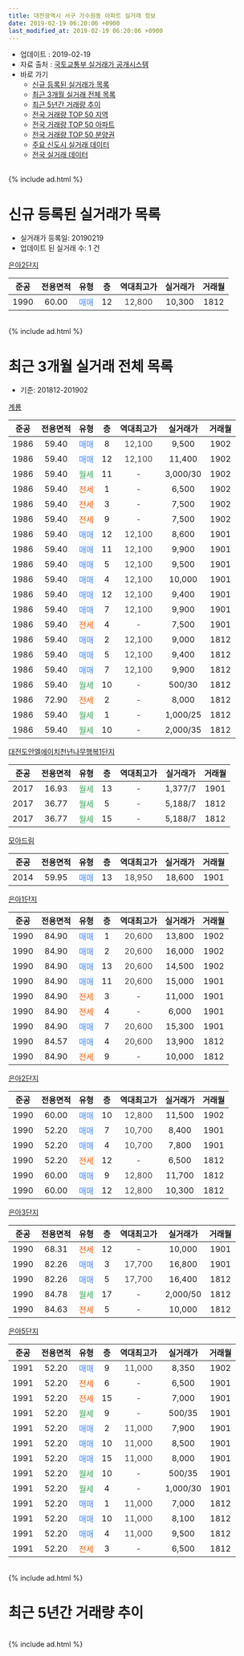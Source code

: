 ```yaml
---
title: 대전광역시 서구 가수원동 아파트 실거래 정보
date: 2019-02-19 06:20:06 +0900
last_modified_at: 2019-02-19 06:20:06 +0900
---
```


* 업데이트 : 2019-02-19
* 자료 출처 : [국토교통부 실거래가 공개시스템](http://rt.molit.go.kr)
* 바로 가기
    * [신규 등록된 실거래가 목록](#신규-등록된-실거래가-목록)
    * [최근 3개월 실거래 전체 목록](#최근-3개월-실거래-전체-목록)
    * [최근 5년간 거래량 추이](#최근-5년간-거래량-추이)
    * [전국 거래량 TOP 50 지역](https://ayogom.github.io/apt-trade-info/최근-3개월-전국에서-가장-거래가-많이-발생한-지역)
    * [전국 거래량 TOP 50 아파트](https://ayogom.github.io/apt-trade-info/최근-3개월-전국에서-가장-거래가-많이-발생한-아파트)
    * [전국 거래량 TOP 50 분양권](https://ayogom.github.io/apt-trade-info/최근-3개월-전국에서-가장-거래가-많이-발생한-분양권)
    * [주요 신도시 실거래 데이터](https://ayogom.github.io/apt-trade-info/주요-신도시)
    * [전국 실거래 데이터](https://ayogom.github.io/apt-trade-info/전국)
<br>
{% include ad.html %}
<br>

# 신규 등록된 실거래가 목록
* 실거래가 등록일: 20190219
* 업데이트 된 실거래 수: 1 건


[은아2단지](https://search.naver.com/search.naver?query=%EB%8C%80%EC%A0%84%EA%B4%91%EC%97%AD%EC%8B%9C+%EC%84%9C%EA%B5%AC+%EA%B0%80%EC%88%98%EC%9B%90%EB%8F%99+%EC%9D%80%EC%95%842%EB%8B%A8%EC%A7%80)

|준공|전용면적|유형|층|역대최고가|실거래가|거래월|
|:---:|:---:|:---:|:---:|:---:|:---:|:---:|
|1990|60.00|<span style="color:#4285f3">매매</span>|12|<span style="color:#444444">12,800</span>|10,300|1812|


<br>
{% include ad.html %}
<br>

# 최근 3개월 실거래 전체 목록
* 기준: 201812-201902


[계룡](https://search.naver.com/search.naver?query=%EB%8C%80%EC%A0%84%EA%B4%91%EC%97%AD%EC%8B%9C+%EC%84%9C%EA%B5%AC+%EA%B0%80%EC%88%98%EC%9B%90%EB%8F%99+%EA%B3%84%EB%A3%A1)

|준공|전용면적|유형|층|역대최고가|실거래가|거래월|
|:---:|:---:|:---:|:---:|:---:|:---:|:---:|
|1986|59.40|<span style="color:#4285f3">매매</span>|8|<span style="color:#444444">12,100</span>|9,500|1902|
|1986|59.40|<span style="color:#4285f3">매매</span>|12|<span style="color:#444444">12,100</span>|11,400|1902|
|1986|59.40|<span style="color:#34a853">월세</span>|11|<span style="color:#444444">-</span>|3,000/30|1902|
|1986|59.40|<span style="color:#ff5a00">전세</span>|1|<span style="color:#444444">-</span>|6,500|1902|
|1986|59.40|<span style="color:#ff5a00">전세</span>|3|<span style="color:#444444">-</span>|7,500|1902|
|1986|59.40|<span style="color:#ff5a00">전세</span>|9|<span style="color:#444444">-</span>|7,500|1902|
|1986|59.40|<span style="color:#4285f3">매매</span>|12|<span style="color:#444444">12,100</span>|8,600|1901|
|1986|59.40|<span style="color:#4285f3">매매</span>|11|<span style="color:#444444">12,100</span>|9,900|1901|
|1986|59.40|<span style="color:#4285f3">매매</span>|5|<span style="color:#444444">12,100</span>|9,500|1901|
|1986|59.40|<span style="color:#4285f3">매매</span>|4|<span style="color:#444444">12,100</span>|10,000|1901|
|1986|59.40|<span style="color:#4285f3">매매</span>|12|<span style="color:#444444">12,100</span>|9,400|1901|
|1986|59.40|<span style="color:#4285f3">매매</span>|7|<span style="color:#444444">12,100</span>|9,900|1901|
|1986|59.40|<span style="color:#ff5a00">전세</span>|4|<span style="color:#444444">-</span>|7,500|1901|
|1986|59.40|<span style="color:#4285f3">매매</span>|2|<span style="color:#444444">12,100</span>|9,000|1812|
|1986|59.40|<span style="color:#4285f3">매매</span>|5|<span style="color:#444444">12,100</span>|9,400|1812|
|1986|59.40|<span style="color:#4285f3">매매</span>|7|<span style="color:#444444">12,100</span>|9,900|1812|
|1986|59.40|<span style="color:#34a853">월세</span>|10|<span style="color:#444444">-</span>|500/30|1812|
|1986|72.90|<span style="color:#ff5a00">전세</span>|2|<span style="color:#444444">-</span>|8,000|1812|
|1986|59.40|<span style="color:#34a853">월세</span>|1|<span style="color:#444444">-</span>|1,000/25|1812|
|1986|59.40|<span style="color:#34a853">월세</span>|10|<span style="color:#444444">-</span>|2,000/35|1812|

[대전도안엘에이치천년나무행복1단지](https://search.naver.com/search.naver?query=%EB%8C%80%EC%A0%84%EA%B4%91%EC%97%AD%EC%8B%9C+%EC%84%9C%EA%B5%AC+%EA%B0%80%EC%88%98%EC%9B%90%EB%8F%99+%EB%8C%80%EC%A0%84%EB%8F%84%EC%95%88%EC%97%98%EC%97%90%EC%9D%B4%EC%B9%98%EC%B2%9C%EB%85%84%EB%82%98%EB%AC%B4%ED%96%89%EB%B3%B51%EB%8B%A8%EC%A7%80)

|준공|전용면적|유형|층|역대최고가|실거래가|거래월|
|:---:|:---:|:---:|:---:|:---:|:---:|:---:|
|2017|16.93|<span style="color:#34a853">월세</span>|13|<span style="color:#444444">-</span>|1,377/7|1901|
|2017|36.77|<span style="color:#34a853">월세</span>|5|<span style="color:#444444">-</span>|5,188/7|1812|
|2017|36.77|<span style="color:#34a853">월세</span>|15|<span style="color:#444444">-</span>|5,188/7|1812|

[모아드림](https://search.naver.com/search.naver?query=%EB%8C%80%EC%A0%84%EA%B4%91%EC%97%AD%EC%8B%9C+%EC%84%9C%EA%B5%AC+%EA%B0%80%EC%88%98%EC%9B%90%EB%8F%99+%EB%AA%A8%EC%95%84%EB%93%9C%EB%A6%BC)

|준공|전용면적|유형|층|역대최고가|실거래가|거래월|
|:---:|:---:|:---:|:---:|:---:|:---:|:---:|
|2014|59.95|<span style="color:#4285f3">매매</span>|13|<span style="color:#444444">18,950</span>|18,600|1901|

[은아1단지](https://search.naver.com/search.naver?query=%EB%8C%80%EC%A0%84%EA%B4%91%EC%97%AD%EC%8B%9C+%EC%84%9C%EA%B5%AC+%EA%B0%80%EC%88%98%EC%9B%90%EB%8F%99+%EC%9D%80%EC%95%841%EB%8B%A8%EC%A7%80)

|준공|전용면적|유형|층|역대최고가|실거래가|거래월|
|:---:|:---:|:---:|:---:|:---:|:---:|:---:|
|1990|84.90|<span style="color:#4285f3">매매</span>|1|<span style="color:#444444">20,600</span>|13,800|1902|
|1990|84.90|<span style="color:#4285f3">매매</span>|2|<span style="color:#444444">20,600</span>|16,000|1902|
|1990|84.90|<span style="color:#4285f3">매매</span>|13|<span style="color:#444444">20,600</span>|14,500|1902|
|1990|84.90|<span style="color:#4285f3">매매</span>|11|<span style="color:#444444">20,600</span>|15,000|1901|
|1990|84.90|<span style="color:#ff5a00">전세</span>|3|<span style="color:#444444">-</span>|11,000|1901|
|1990|84.90|<span style="color:#ff5a00">전세</span>|4|<span style="color:#444444">-</span>|6,000|1901|
|1990|84.90|<span style="color:#4285f3">매매</span>|7|<span style="color:#444444">20,600</span>|15,300|1901|
|1990|84.57|<span style="color:#4285f3">매매</span>|4|<span style="color:#444444">20,600</span>|13,900|1812|
|1990|84.90|<span style="color:#ff5a00">전세</span>|9|<span style="color:#444444">-</span>|10,000|1812|

[은아2단지](https://search.naver.com/search.naver?query=%EB%8C%80%EC%A0%84%EA%B4%91%EC%97%AD%EC%8B%9C+%EC%84%9C%EA%B5%AC+%EA%B0%80%EC%88%98%EC%9B%90%EB%8F%99+%EC%9D%80%EC%95%842%EB%8B%A8%EC%A7%80)

|준공|전용면적|유형|층|역대최고가|실거래가|거래월|
|:---:|:---:|:---:|:---:|:---:|:---:|:---:|
|1990|60.00|<span style="color:#4285f3">매매</span>|10|<span style="color:#444444">12,800</span>|11,500|1902|
|1990|52.20|<span style="color:#4285f3">매매</span>|7|<span style="color:#444444">10,700</span>|8,400|1901|
|1990|52.20|<span style="color:#4285f3">매매</span>|4|<span style="color:#444444">10,700</span>|7,800|1901|
|1990|52.20|<span style="color:#ff5a00">전세</span>|12|<span style="color:#444444">-</span>|6,500|1812|
|1990|60.00|<span style="color:#4285f3">매매</span>|9|<span style="color:#444444">12,800</span>|11,700|1812|
|1990|60.00|<span style="color:#4285f3">매매</span>|12|<span style="color:#444444">12,800</span>|10,300|1812|

[은아3단지](https://search.naver.com/search.naver?query=%EB%8C%80%EC%A0%84%EA%B4%91%EC%97%AD%EC%8B%9C+%EC%84%9C%EA%B5%AC+%EA%B0%80%EC%88%98%EC%9B%90%EB%8F%99+%EC%9D%80%EC%95%843%EB%8B%A8%EC%A7%80)

|준공|전용면적|유형|층|역대최고가|실거래가|거래월|
|:---:|:---:|:---:|:---:|:---:|:---:|:---:|
|1990|68.31|<span style="color:#ff5a00">전세</span>|12|<span style="color:#444444">-</span>|10,000|1901|
|1990|82.26|<span style="color:#4285f3">매매</span>|3|<span style="color:#444444">17,700</span>|16,800|1901|
|1990|82.26|<span style="color:#4285f3">매매</span>|5|<span style="color:#444444">17,700</span>|16,400|1812|
|1990|84.78|<span style="color:#34a853">월세</span>|17|<span style="color:#444444">-</span>|2,000/50|1812|
|1990|84.63|<span style="color:#ff5a00">전세</span>|5|<span style="color:#444444">-</span>|10,000|1812|


<script async src="//pagead2.googlesyndication.com/pagead/js/adsbygoogle.js"></script>
<!-- 기본 -->
<ins class="adsbygoogle"
     style="display:block"
     data-ad-client="ca-pub-2446590836940007"
     data-ad-slot="1659523306"
     data-ad-format="auto"
     data-full-width-responsive="true"></ins>
<script>
(adsbygoogle = window.adsbygoogle || []).push({});
</script>


[은아5단지](https://search.naver.com/search.naver?query=%EB%8C%80%EC%A0%84%EA%B4%91%EC%97%AD%EC%8B%9C+%EC%84%9C%EA%B5%AC+%EA%B0%80%EC%88%98%EC%9B%90%EB%8F%99+%EC%9D%80%EC%95%845%EB%8B%A8%EC%A7%80)

|준공|전용면적|유형|층|역대최고가|실거래가|거래월|
|:---:|:---:|:---:|:---:|:---:|:---:|:---:|
|1991|52.20|<span style="color:#4285f3">매매</span>|9|<span style="color:#444444">11,000</span>|8,350|1902|
|1991|52.20|<span style="color:#ff5a00">전세</span>|6|<span style="color:#444444">-</span>|6,500|1901|
|1991|52.20|<span style="color:#ff5a00">전세</span>|15|<span style="color:#444444">-</span>|7,000|1901|
|1991|52.20|<span style="color:#34a853">월세</span>|9|<span style="color:#444444">-</span>|500/35|1901|
|1991|52.20|<span style="color:#4285f3">매매</span>|2|<span style="color:#444444">11,000</span>|7,900|1901|
|1991|52.20|<span style="color:#4285f3">매매</span>|10|<span style="color:#444444">11,000</span>|8,500|1901|
|1991|52.20|<span style="color:#4285f3">매매</span>|15|<span style="color:#444444">11,000</span>|8,000|1901|
|1991|52.20|<span style="color:#34a853">월세</span>|10|<span style="color:#444444">-</span>|500/35|1901|
|1991|52.20|<span style="color:#34a853">월세</span>|4|<span style="color:#444444">-</span>|1,000/30|1901|
|1991|52.20|<span style="color:#4285f3">매매</span>|1|<span style="color:#444444">11,000</span>|7,000|1812|
|1991|52.20|<span style="color:#4285f3">매매</span>|10|<span style="color:#444444">11,000</span>|8,100|1812|
|1991|52.20|<span style="color:#4285f3">매매</span>|4|<span style="color:#444444">11,000</span>|9,500|1812|
|1991|52.20|<span style="color:#ff5a00">전세</span>|3|<span style="color:#444444">-</span>|6,500|1812|


<br>
{% include ad.html %}
<br>

# 최근 5년간 거래량 추이


<div style="width:100%;">
    <canvas id="deal_progress" height="200"></canvas>
</div>

<script>
new Chart(document.getElementById("deal_progress"), {
    type: 'line',
    data: {
        labels: ['201402','201403','201404','201405','201406','201407','201408','201409','201410','201411','201412','201501','201502','201503','201504','201505','201506','201507','201508','201509','201510','201511','201512','201601','201602','201603','201604','201605','201606','201607','201608','201609','201610','201611','201612','201701','201702','201703','201704','201705','201706','201707','201708','201709','201710','201711','201712','201801','201802','201803','201804','201805','201806','201807','201808','201809','201810','201811','201812','201901','201902'],
        datasets: [{
            label: '매매',
            pointRadius: 1,
            data: [28, 17, 15, 14, 17, 14, 32, 42, 28, 38, 18, 16, 14, 27, 11, 16, 19, 24, 22, 21, 23, 8, 24, 16, 15, 13, 20, 19, 13, 13, 15, 13, 24, 22, 16, 14, 15, 19, 13, 19, 14, 20, 20, 14, 11, 17, 12, 15, 11, 24, 14, 12, 8, 17, 13, 17, 18, 12, 10, 15, 7],
            borderColor: "rgba(255, 201, 14, 1)",
            backgroundColor: "rgba(255, 201, 14, 0.5)",
            fill: false,
            lineTension: 0
        },{
            label: '전월세',
            pointRadius: 1,
            data: [19, 21, 14, 15, 7, 18, 17, 21, 24, 31, 15, 21, 10, 16, 18, 18, 13, 12, 14, 13, 16, 19, 15, 19, 24, 16, 16, 10, 16, 15, 17, 15, 15, 12, 6, 10, 10, 16, 9, 10, 8, 8, 9, 7, 11, 15, 20, 13, 10, 11, 8, 8, 6, 9, 7, 13, 12, 14, 11, 10, 4],
            borderColor: "rgba(0, 141, 185, 1)",
            backgroundColor: "rgba(0, 141, 185, 0.5)",
            fill: false,
            lineTension: 0
        }
        ]
    },
    options: {
        responsive: true,
        title: {
            display: false
        },
        tooltips: {
            mode: 'index',
            intersect: false
        },
        hover: {
            mode: 'nearest',
            intersect: true
        },
        scales: {
            xAxes: [{
                display: true,
                scaleLabel: {
                    display: true,
                    labelString: '년/월'
                }
            }],
            yAxes: [{
                display: true,
                ticks: {
                    suggestedMin: 0,
                },
                scaleLabel: {
                    display: true,
                    labelString: '실거래 수'
                }
            }]
        }
    }
});

</script>


<br>
{% include ad.html %}
<br>

